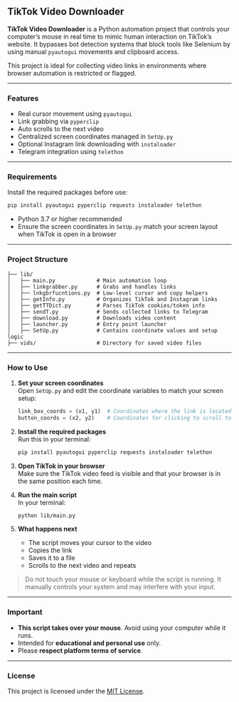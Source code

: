 ## TikTok Video Downloader

**TikTok Video Downloader** is a Python automation project that controls your computer’s mouse in real time to mimic human interaction on TikTok’s website. It bypasses bot detection systems that block tools like Selenium by using manual `pyautogui` movements and clipboard access.

This project is ideal for collecting video links in environments where browser automation is restricted or flagged.

---

### Features

- Real cursor movement using `pyautogui`  
- Link grabbing via `pyperclip`  
- Auto scrolls to the next video  
- Centralized screen coordinates managed in `SetUp.py`  
- Optional Instagram link downloading with `instaloader`  
- Telegram integration using `telethon`  

---

### Requirements

Install the required packages before use:

```bash
pip install pyautogui pyperclip requests instaloader telethon
```

- Python 3.7 or higher recommended  
- Ensure the screen coordinates in `SetUp.py` match your screen layout when TikTok is open in a browser

---

### Project Structure

```
├── lib/
│   ├── main.py             # Main automation loop
│   ├── linkgrabber.py      # Grabs and handles links
│   ├── lnkgbrfucntions.py  # Low-level cursor and copy helpers
│   ├── getInfo.py          # Organizes TikTok and Instagram links
│   ├── getTTDict.py        # Parses TikTok cookies/token info
│   ├── sendT.py            # Sends collected links to Telegram
│   ├── download.py         # Downloads video content
│   ├── launcher.py         # Entry point launcher
│   ├── SetUp.py            # Contains coordinate values and setup logic
├── vids/                   # Directory for saved video files
```

---

### How to Use

1. **Set your screen coordinates**  
   Open `SetUp.py` and edit the coordinate variables to match your screen setup:
   ```python
   link_box_coords = (x1, y1)  # Coordinates where the link is located
   button_coords = (x2, y2)    # Coordinates for clicking to scroll to the next video
   ```

2. **Install the required packages**  
   Run this in your terminal:
   ```bash
   pip install pyautogui pyperclip requests instaloader telethon
   ```

3. **Open TikTok in your browser**  
   Make sure the TikTok video feed is visible and that your browser is in the same position each time.

4. **Run the main script**  
   In your terminal:
   ```bash
   python lib/main.py
   ```

5. **What happens next**
   - The script moves your cursor to the video
   - Copies the link
   - Saves it to a file
   - Scrolls to the next video and repeats

>  Do not touch your mouse or keyboard while the script is running. It manually controls your system and may interfere with your input.

---

###  Important

- **This script takes over your mouse**. Avoid using your computer while it runs.
- Intended for **educational and personal use** only.
- Please **respect platform terms of service**.

---

### License

This project is licensed under the [MIT License](LICENSE).
